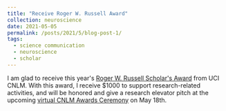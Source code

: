 ```yaml
---
title: "Receive Roger W. Russell Award"
collection: neuroscience
date: 2021-05-05
permalink: /posts/2021/5/blog-post-1/
tags:
  - science communication
  - neuroscience
  - scholar
---
```


I am glad to receive this year's [Roger W. Russell Scholar's Award](https://cnlm.uci.edu/awards/russell-award/) from UCI CNLM. With this award, I receive $1000 to support research-related activities, and will be honored and give a research elevator pitch at the upcoming [virtual CNLM Awards Ceremony](https://cnlm.uci.edu/event/2021-cnlm-awards-ceremony/) on May 18th.